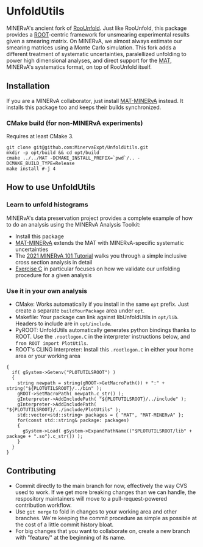 # UnfoldUtils

MINERvA's ancient fork of [RooUnfold](https://gitlab.cern.ch/RooUnfold/RooUnfold).  Just like RooUnfold, this package provides a [ROOT](https://root.cern/)-centric framework for unsmearing experimental results given a smearing matrix.  On MINERvA, we almost always estimate our smearing matrices using a Monte Carlo simulation.  This fork adds a different treatment of systematic uncertainties, paralellized unfolding to power high dimensional analyses, and direct support for the [MAT](https://github.com/MinervaExpt/MAT), MINERvA's systematics format, on top of RooUnfold itself.

## Installation
If you are a MINERvA collaborator, just install [MAT-MINERvA](https://github.com/MinervaExpt/MAT-MINERvA) instead.  It installs this package too and keeps their builds synchronized.

### CMake build (for non-MINERvA experiments)
Requires at least CMake 3.

```
git clone git@github.com:MinervaExpt/UnfoldUtils.git
mkdir -p opt/build && cd opt/build
cmake ../../MAT -DCMAKE_INSTALL_PREFIX=`pwd`/.. -DCMAKE_BUILD_TYPE=Release
make install #-j 4
```

## How to use UnfoldUtils

### Learn to unfold histograms

MINERvA's data preservation project provides a complete example of how to do an analysis using the MINERvA Analysis Toolkit:
- Install this package
- [MAT-MINERvA]() extends the MAT with MINERvA-specific systematic uncertainties
- The [2021 MINERvA 101 Tutorial](https://github.com/MinervaExpt/MINERvA-101-Cross-Section) walks you through a simple inclusive cross section analysis in detail
- [Exercise C](https://github.com/MinervaExpt/MINERvA-101-Cross-Section/wiki/Exercise-C%3A-Warping-Studies) in particular focuses on how we validate our unfolding procedure for a given analysis

### Use it in your own analysis
- CMake: Works automatically if you install in the same `opt` prefix.  Just create a separate `buildYourPackage` area under `opt`.
- Makefile: Your package can link against libUnfoldUtils in `opt/lib`.  Headers to include are in `opt/include`.
- PyROOT: UnfoldUtils automatically generates python bindings thanks to ROOT.  Use the `.rootlogon.C` in the interpreter instructions below, and `from ROOT import PlotUtils`.
- ROOT's CLING Interpreter: Install this `.rootlogon.C` in either your home area or your working area
```
{
  if( gSystem->Getenv("PLOTUTILSROOT") )
  {
    string newpath = string(gROOT->GetMacroPath()) + ":" + string("${PLOTUTILSROOT}/../bin" );
    gROOT->SetMacroPath( newpath.c_str() );
    gInterpreter->AddIncludePath( "${PLOTUTILSROOT}/../include" );
    gInterpreter->AddIncludePath( "${PLOTUTILSROOT}/../include/PlotUtils" );
    std::vector<std::string> packages = { "MAT", "MAT-MINERvA" };
    for(const std::string& package: packages)
    {
      gSystem->Load( gSystem->ExpandPathName(("$PLOTUTILSROOT/lib" + package + ".so").c_str()) );
    }
  }
}
```

## Contributing

- Commit directly to the main branch for now, effectively the way CVS used to work.  If we get more breaking changes than we can handle, the respository maintainers will move to a pull-request-powered contribution workflow.
- Use `git merge` to fold in changes to your working area and other branches.  We're keeping the commit procedure as simple as possible at the cost of a little commit history bloat.
- For big changes that you want to collaborate on, create a new branch with "feature/" at the beginning of its name.
